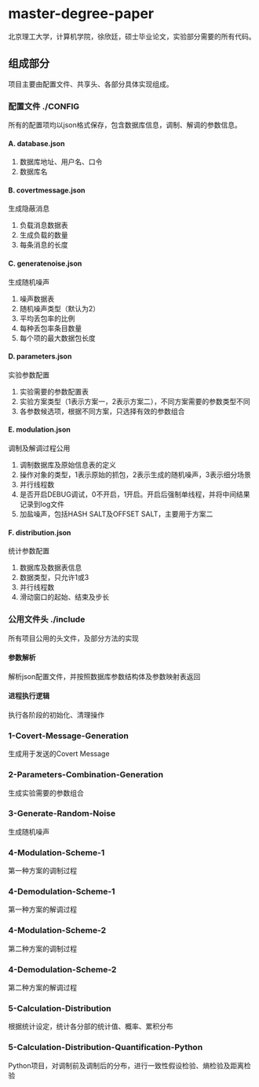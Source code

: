 # master-degree-paper
北京理工大学，计算机学院，徐欣廷，硕士毕业论文，实验部分需要的所有代码。

## 组成部分
项目主要由配置文件、共享头、各部分具体实现组成。

### 配置文件 ./CONFIG
所有的配置项均以json格式保存，包含数据库信息，调制、解调的参数信息。

#### A. database.json
1. 数据库地址、用户名、口令
2. 数据库名

#### B. covertmessage.json
生成隐蔽消息
1. 负载消息数据表
2. 生成负载的数量
3. 每条消息的长度

#### C. generatenoise.json
生成随机噪声
1. 噪声数据表
2. 随机噪声类型（默认为2）
3. 平均丢包率的比例
4. 每种丢包率条目数量
5. 每个项的最大数据包长度

#### D. parameters.json
实验参数配置
1. 实验需要的参数配置表
2. 实验方案类型（1表示方案一，2表示方案二），不同方案需要的参数类型不同
3. 各参数候选项，根据不同方案，只选择有效的参数组合

#### E. modulation.json
调制及解调过程公用
1. 调制数据库及原始信息表的定义
2. 操作对象的类型，1表示原始的抓包，2表示生成的随机噪声，3表示细分场景
3. 并行线程数
4. 是否开启DEBUG调试，0不开启，1开启。开启后强制单线程，并将中间结果记录到log文件
5. 加盐噪声，包括HASH SALT及OFFSET SALT，主要用于方案二

#### F. distribution.json
统计参数配置
1. 数据库及数据表信息
2. 数据类型，只允许1或3
3. 并行线程数
4. 滑动窗口的起始、结束及步长

### 公用文件头 ./include
所有项目公用的头文件，及部分方法的实现

#### 参数解析
解析json配置文件，并按照数据库参数结构体及参数映射表返回

#### 进程执行逻辑
执行各阶段的初始化、清理操作

### 1-Covert-Message-Generation
生成用于发送的Covert Message

### 2-Parameters-Combination-Generation
生成实验需要的参数组合

### 3-Generate-Random-Noise
生成随机噪声

### 4-Modulation-Scheme-1
第一种方案的调制过程

### 4-Demodulation-Scheme-1
第一种方案的解调过程

### 4-Modulation-Scheme-2
第二种方案的调制过程

### 4-Demodulation-Scheme-2
第二种方案的解调过程

### 5-Calculation-Distribution
根据统计设定，统计各分部的统计值、概率、累积分布

### 5-Calculation-Distribution-Quantification-Python
Python项目，对调制前及调制后的分布，进行一致性假设检验、熵检验及距离检验
